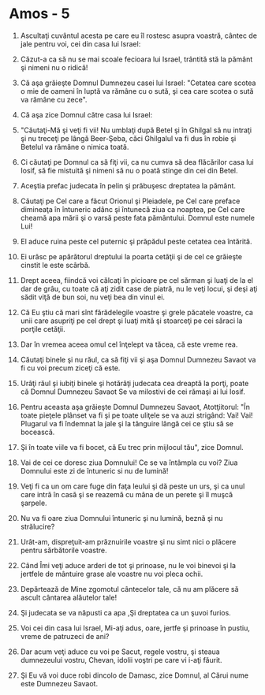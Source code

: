 # Amos - 5

1. Ascultaţi cuvântul acesta pe care eu îl rostesc asupra voastră, cântec de jale pentru voi, cei din casa lui Israel: 

2. Căzut-a ca să nu se mai scoale fecioara lui Israel, trântită stă la pământ şi nimeni nu o ridică! 

3. Că aşa grăieşte Domnul Dumnezeu casei lui Israel: "Cetatea care scotea o mie de oameni în luptă va rămâne cu o sută, şi cea care scotea o sută va rămâne cu zece". 

4. Că aşa zice Domnul către casa lui Israel: 

5. "Căutaţi-Mă şi veţi fi vii! Nu umblaţi după Betel şi în Ghilgal să nu intraţi şi nu treceţi pe lângă Beer-Şeba, căci Ghilgalul va fi dus în robie şi Betelul va rămâne o nimica toată. 

6. Ci căutaţi pe Domnul ca să fiţi vii, ca nu cumva să dea flăcărilor casa lui Iosif, să fie mistuită şi nimeni să nu o poată stinge din cei din Betel. 

7. Aceştia prefac judecata în pelin şi prăbuşesc dreptatea la pământ. 

8. Căutaţi pe Cel care a făcut Orionul şi Pleiadele, pe Cel care preface dimineaţa în întuneric adânc şi întunecă ziua ca noaptea, pe Cel care cheamă apa mării şi o varsă peste fata pământului. Domnul este numele Lui! 

9. El aduce ruina peste cel puternic şi prăpădul peste cetatea cea întărită. 

10. Ei urăsc pe apărătorul dreptului la poarta cetăţii şi de cel ce grăieşte cinstit le este scârbă. 

11. Drept aceea, fiindcă voi călcaţi în picioare pe cel sărman şi luaţi de la el dar de grâu, cu toate că aţi zidit case de piatră, nu le veţi locui, şi deşi aţi sădit viţă de bun soi, nu veţi bea din vinul ei. 

12. Că Eu ştiu că mari sînt fărădelegile voastre şi grele păcatele voastre, ca unii care asupriţi pe cel drept şi luaţi mită şi stoarceţi pe cei săraci la porţile cetăţii. 

13. Dar în vremea aceea omul cel înţelept va tăcea, că este vreme rea. 

14. Căutaţi binele şi nu răul, ca să fiţi vii şi aşa Domnul Dumnezeu Savaot va fi cu voi precum ziceţi că este. 

15. Urâţi răul şi iubiţi binele şi hotărâţi judecata cea dreaptă la porţi, poate că Domnul Dumnezeu Savaot Se va milostivi de cei rămaşi ai lui Iosif. 

16. Pentru aceasta aşa grăieşte Domnul Dumnezeu Savaot, Atotţiitorul: "În toate pieţele plânset va fi şi pe toate uliţele se va auzi strigând: Vai! Vai! Plugarul va fi îndemnat la jale şi la tânguire lângă cei ce ştiu să se bocească. 

17. Şi în toate viile va fi bocet, că Eu trec prin mijlocul tău", zice Domnul. 

18. Vai de cei ce doresc ziua Domnului! Ce se va întâmpla cu voi? Ziua Domnului este zi de întuneric si nu de lumină! 

19. Veţi fi ca un om care fuge din faţa leului şi dă peste un urs, şi ca unul care intră în casă şi se reazemă cu mâna de un perete şi îl muşcă şarpele. 

20. Nu va fi oare ziua Domnului întuneric şi nu lumină, beznă şi nu strălucire? 

21. Urât-am, dispreţuit-am prăznuirile voastre şi nu simt nici o plăcere pentru sărbătorile voastre. 

22. Când Îmi veţi aduce arderi de tot şi prinoase, nu le voi binevoi şi la jertfele de mântuire grase ale voastre nu voi pleca ochii. 

23. Depărtează de Mine zgomotul cântecelor tale, că nu am plăcere să ascult cântarea alăutelor tale! 

24. Şi judecata se va năpusti ca apa ,Şi dreptatea ca un şuvoi furios. 

25. Voi cei din casa lui Israel, Mi-aţi adus, oare, jertfe şi prinoase în pustiu, vreme de patruzeci de ani? 

26. Dar acum veţi aduce cu voi pe Sacut, regele vostru, şi steaua dumnezeului vostru, Chevan, idolii voştri pe care vi i-aţi făurit. 

27. Şi Eu vă voi duce robi dincolo de Damasc, zice Domnul, al Cărui nume este Dumnezeu Savaot. 

